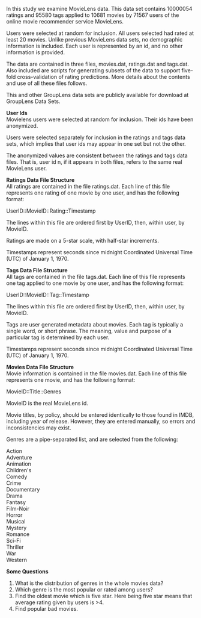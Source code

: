 In this study we examine MovieLens data. This data set contains 10000054 ratings and 95580 tags applied to 10681 movies by 71567 users of the online movie recommender service MovieLens. 

Users were selected at random for inclusion. All users selected had rated at least 20 movies. Unlike previous MovieLens data sets, no demographic information is included. Each user is represented by an id, and no other information is provided.

The data are contained in three files, movies.dat, ratings.dat and tags.dat. Also included are scripts for generating subsets of the data to support five-fold cross-validation of rating predictions. More details about the contents and use of all these files follows.

This and other GroupLens data sets are publicly available for download at GroupLens Data Sets.

**User Ids**\
Movielens users were selected at random for inclusion. Their ids have been anonymized.

Users were selected separately for inclusion in the ratings and tags data sets, which implies that user ids may appear in one set but not the other.

The anonymized values are consistent between the ratings and tags data files. That is, user id n, if it appears in both files, refers to the same real MovieLens user.

**Ratings Data File Structure**\
All ratings are contained in the file ratings.dat. Each line of this file represents one rating of one movie by one user, and has the following format:

UserID::MovieID::Rating::Timestamp

The lines within this file are ordered first by UserID, then, within user, by MovieID.

Ratings are made on a 5-star scale, with half-star increments.

Timestamps represent seconds since midnight Coordinated Universal Time (UTC) of January 1, 1970.

**Tags Data File Structure**\
All tags are contained in the file tags.dat. Each line of this file represents one tag applied to one movie by one user, and has the following format:

UserID::MovieID::Tag::Timestamp

The lines within this file are ordered first by UserID, then, within user, by MovieID.

Tags are user generated metadata about movies. Each tag is typically a single word, or short phrase. The meaning, value and purpose of a particular tag is determined by each user.

Timestamps represent seconds since midnight Coordinated Universal Time (UTC) of January 1, 1970.

**Movies Data File Structure**\
Movie information is contained in the file movies.dat. Each line of this file represents one movie, and has the following format:

MovieID::Title::Genres

MovieID is the real MovieLens id.

Movie titles, by policy, should be entered identically to those found in IMDB, including year of release. However, they are entered manually, so errors and inconsistencies may exist.

Genres are a pipe-separated list, and are selected from the following:

Action\
Adventure\
Animation\
Children's\
Comedy\
Crime\
Documentary\
Drama\
Fantasy\
Film-Noir\
Horror\
Musical\
Mystery\
Romance\
Sci-Fi\
Thriller\
War\
Western

**Some Questions**

1. What is the distribution of genres in the whole movies data?
2. Which genre is the most popular or rated among users?
3. Find the oldest movie which is five star. Here being five star means that average rating given by users is >4.
4. Find popular bad movies.


